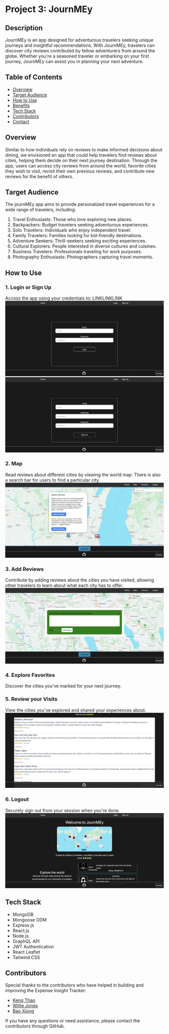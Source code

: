 # Project 3: JournMEy

## Description 
JournMEy is an app designed for adventurous travelers seeking unique journeys and insightful recommendations. With JournMEy, travelers can discover city reviews contributed by fellow adventurers from around the globe. Whether you're a seasoned traveler or embarking on your first journey, JournMEy can assist you in planning your next adventure.

## Table of Contents

- [Overview](#overview)
- [Target Audience](#target-audience)
- [How to Use](#how-to-use)
- [Benefits](#benefits)
- [Tech Stack](#tech-stack)
- [Contributors](#contributors)
- [Contact](#contact)

## Overview

Similar to how individuals rely on reviews to make informed decisions about dining, we envisioned an app that could help travelers find reviews about cities, helping them decide on their next journey destination. Through the app, users can access city reviews from around the world, favorite cities they wish to visit, revisit their own previous reviews, and contribute new reviews for the benefit of others.

## Target Audience

The journMEy app aims to provide personalized travel experiences for a wide range of travelers, including:
1. Travel Enthusiasts: Those who love exploring new places.
2. Backpackers: Budget travelers seeking adventurous experiences.
3. Solo Travelers: Individuals who enjoy independent travel.
4. Family Travelers: Families looking for kid-friendly destinations.
5. Adventure Seekers: Thrill-seekers seeking exciting experiences.
6. Cultural Explorers: People interested in diverse cultures and cuisines.
7. Business Travelers: Professionals traveling for work purposes.
8. Photography Enthusiasts: Photographers capturing travel moments.

## How to Use

### 1. Login or Sign Up

Access the app using your credentials to: LINKLINKLINK
![Alt text](client/public/images/login.png)
![Alt text](client/public/images/signup.png)

### 2. Map

Read reviews about different cities by viewing the world map. There is also a search bar for users to find a particular city.
![Alt text](client/public/images/map.png)

### 3. Add Reviews

Contribute by adding reviews about the cities you have visited, allowing other travelers to learn about what each city has to offer.
![Alt text](client/public/images/addreview.png)

### 4. Explore Favorites

Discover the cities you've marked for your next journey.

### 5. Review your Visits

View the cities you've explored and shared your experiences about.
![Alt text](client/public/images/yourreviews.png)

### 6. Logout

Securely sign out from your session when you're done.
![Alt text](client/public/images/logout.png)

## Tech Stack

- MongoDB
- Mongoose ODM
- Express.js
- React.js
- Node.js
- GraphQL API
- JWT Authentication 
- React Leaflet
- Tailwind CSS

## Contributors

Special thanks to the contributors who have helped in building and improving the Expense Insight Tracker:

- [Keng Thao](https://github.com/Kthao29)
- [Willie Jones](https://github.com/Liiv-Dev)
- [Bao Xiong](https://github.com/bxiong34)

If you have any questions or need assistance, please contact the contributors through GitHub.